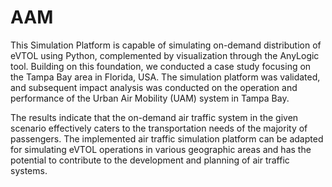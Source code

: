 # AAM
This Simulation Platform is capable of simulating on-demand distribution of eVTOL using Python, complemented by visualization through the AnyLogic tool. Building on this foundation, we conducted a case study focusing on the Tampa Bay area in Florida, USA. The simulation platform was validated, and subsequent impact analysis was conducted on the operation and performance of the Urban Air Mobility (UAM) system in Tampa Bay.

The results indicate that the on-demand air traffic system in the given scenario effectively caters to the transportation needs of the majority of passengers. The implemented air traffic simulation platform can be adapted for simulating eVTOL operations in various geographic areas and has the potential to contribute to the development and planning of air traffic systems.
